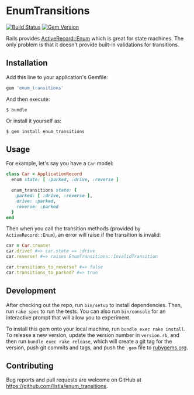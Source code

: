 # EnumTransitions
[![Build Status](https://travis-ci.org/listia/enum_transitions.svg?branch=master)](https://travis-ci.org/listia/enum_transitions)
[![Gem Version](https://badge.fury.io/rb/enum_transitions.svg)](http://badge.fury.io/rb/enum_transitions)

Rails provides [ActiveRecord::Enum](http://api.rubyonrails.org/classes/ActiveRecord/Enum.html) which is great for state machines. The only problem is that it doesn't provide built-in validations for transitions.

## Installation

Add this line to your application's Gemfile:

```ruby
gem 'enum_transitions'
```

And then execute:

    $ bundle

Or install it yourself as:

    $ gem install enum_transitions

## Usage

For example, let's say you have a `Car` model:

```ruby
class Car < ApplicationRecord
  enum state: [ :parked, :drive, :reverse ]

  enum_transitions state: {
    parked: [ :drive, :reverse ],
    drive: :parked,
    reverse: :parked
  }
end
```

Then when you call the transition methods (provided by `ActiveRecord::Enum`), an error will raise if the transition is invalid:

```ruby
car = Car.create!
car.drive! #=> car.state == :drive
car.reverse! #=> raises EnumTransitions::InvalidTransition

car.transitions_to_reverse? #=> false
car.transitions_to_parked? #=> true
```


## Development

After checking out the repo, run `bin/setup` to install dependencies. Then, run `rake spec` to run the tests. You can also run `bin/console` for an interactive prompt that will allow you to experiment.

To install this gem onto your local machine, run `bundle exec rake install`. To release a new version, update the version number in `version.rb`, and then run `bundle exec rake release`, which will create a git tag for the version, push git commits and tags, and push the `.gem` file to [rubygems.org](https://rubygems.org).

## Contributing

Bug reports and pull requests are welcome on GitHub at https://github.com/listia/enum_transitions.

